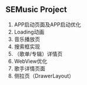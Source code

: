 ## SEMusic Project

1. APP启动页面及APP启动优化
2. Loading动画
3. 音乐播放页
4. 搜索框实现
5. （歌单/专辑）详情页
6. WebView优化
7. 歌手详情页面
8. 侧拉页（DrawerLayout）